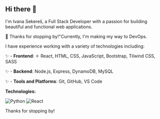 ## Hi there 👋

I'm Ivana Sekereš, a Full Stack Developer with a passion for building beautiful and functional web applications.

🚀 Thanks for stopping by!"Currently, I'm making my way to DevOps. 

I have experience working with a variety of technologies including:

✨  - **Frontend**: ⚛️ React, HTML, CSS, JavaScript, Bootstrap, Tilwind CSS, SASS

✨  - **Backend**: Node.js, Express, DynamoDB, MySQL

✨  - **Tools and Platforms**: Git, GitHub, VS Code



**Technologies:** 

![Python](https://img.shields.io/badge/-Python-333333?style=flat&logo=python)
![React](https://img.shields.io/badge/-React-333333?style=flat&logo=React)


Thanks for stopping by!
<!--
**sankovicivana/sankovicivana** is a ✨ _special_ ✨ repository because its `README.md` (this file) appears on your GitHub profile.

Here are some ideas to get you started:

- 🔭 I’m currently working on ...
- 🌱 I’m currently learning ...
- 👯 I’m looking to collaborate on ...
- 🤔 I’m looking for help with ...
- 💬 Ask me about ...
- 📫 How to reach me: ...
- 😄 Pronouns: ...
- ⚡ Fun fact: ...
-->
